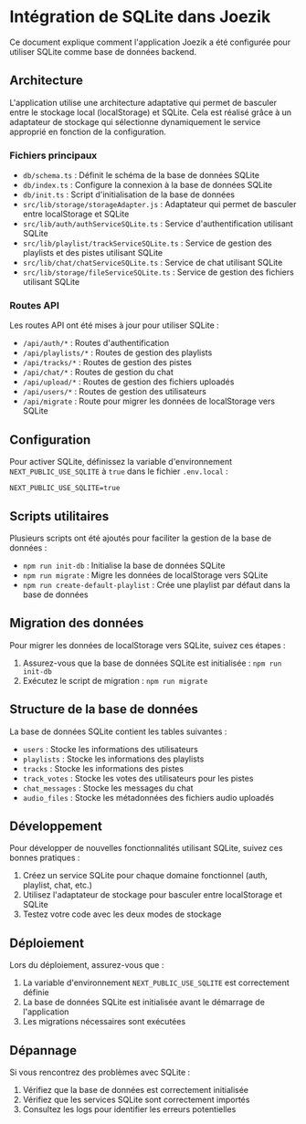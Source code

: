 # Intégration de SQLite dans Joezik

Ce document explique comment l'application Joezik a été configurée pour utiliser SQLite comme base de données backend.

## Architecture

L'application utilise une architecture adaptative qui permet de basculer entre le stockage local (localStorage) et SQLite. Cela est réalisé grâce à un adaptateur de stockage qui sélectionne dynamiquement le service approprié en fonction de la configuration.

### Fichiers principaux

- `db/schema.ts` : Définit le schéma de la base de données SQLite
- `db/index.ts` : Configure la connexion à la base de données SQLite
- `db/init.ts` : Script d'initialisation de la base de données
- `src/lib/storage/storageAdapter.js` : Adaptateur qui permet de basculer entre localStorage et SQLite
- `src/lib/auth/authServiceSQLite.ts` : Service d'authentification utilisant SQLite
- `src/lib/playlist/trackServiceSQLite.ts` : Service de gestion des playlists et des pistes utilisant SQLite
- `src/lib/chat/chatServiceSQLite.ts` : Service de chat utilisant SQLite
- `src/lib/storage/fileServiceSQLite.ts` : Service de gestion des fichiers utilisant SQLite

### Routes API

Les routes API ont été mises à jour pour utiliser SQLite :

- `/api/auth/*` : Routes d'authentification
- `/api/playlists/*` : Routes de gestion des playlists
- `/api/tracks/*` : Routes de gestion des pistes
- `/api/chat/*` : Routes de gestion du chat
- `/api/upload/*` : Routes de gestion des fichiers uploadés
- `/api/users/*` : Routes de gestion des utilisateurs
- `/api/migrate` : Route pour migrer les données de localStorage vers SQLite

## Configuration

Pour activer SQLite, définissez la variable d'environnement `NEXT_PUBLIC_USE_SQLITE` à `true` dans le fichier `.env.local` :

```
NEXT_PUBLIC_USE_SQLITE=true
```

## Scripts utilitaires

Plusieurs scripts ont été ajoutés pour faciliter la gestion de la base de données :

- `npm run init-db` : Initialise la base de données SQLite
- `npm run migrate` : Migre les données de localStorage vers SQLite
- `npm run create-default-playlist` : Crée une playlist par défaut dans la base de données

## Migration des données

Pour migrer les données de localStorage vers SQLite, suivez ces étapes :

1. Assurez-vous que la base de données SQLite est initialisée : `npm run init-db`
2. Exécutez le script de migration : `npm run migrate`

## Structure de la base de données

La base de données SQLite contient les tables suivantes :

- `users` : Stocke les informations des utilisateurs
- `playlists` : Stocke les informations des playlists
- `tracks` : Stocke les informations des pistes
- `track_votes` : Stocke les votes des utilisateurs pour les pistes
- `chat_messages` : Stocke les messages du chat
- `audio_files` : Stocke les métadonnées des fichiers audio uploadés

## Développement

Pour développer de nouvelles fonctionnalités utilisant SQLite, suivez ces bonnes pratiques :

1. Créez un service SQLite pour chaque domaine fonctionnel (auth, playlist, chat, etc.)
2. Utilisez l'adaptateur de stockage pour basculer entre localStorage et SQLite
3. Testez votre code avec les deux modes de stockage

## Déploiement

Lors du déploiement, assurez-vous que :

1. La variable d'environnement `NEXT_PUBLIC_USE_SQLITE` est correctement définie
2. La base de données SQLite est initialisée avant le démarrage de l'application
3. Les migrations nécessaires sont exécutées

## Dépannage

Si vous rencontrez des problèmes avec SQLite :

1. Vérifiez que la base de données est correctement initialisée
2. Vérifiez que les services SQLite sont correctement importés
3. Consultez les logs pour identifier les erreurs potentielles
